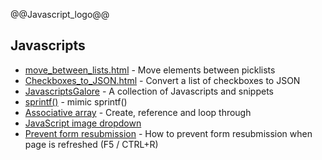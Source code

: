 @@Javascript_logo@@

## Javascripts

- [move_between_lists.html](move_between_lists.html) - Move elements between picklists
- [Checkboxes_to_JSON.html](Checkboxes_to_JSON.html) - Convert a list of checkboxes to JSON
- [JavascriptsGalore](/JavascriptsGalore) - A collection of Javascripts and snippets
- [sprintf()](sprintf) - mimic sprintf()
- [Associative array](associative) - Create, reference and loop through
- [JavaScript image dropdown](https://www.marghoobsuleman.com/image-dropdown)
- [Prevent form resubmission](prevent_form_resubmission) - How to prevent form resubmission when page is refreshed (F5 / CTRL+R)
